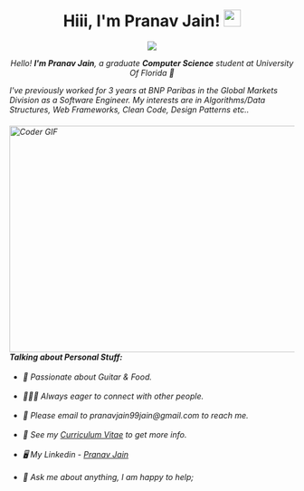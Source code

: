 <h1 align="center">Hiii, I'm Pranav Jain! <img src="https://raw.githubusercontent.com/iampavangandhi/iampavangandhi/master/gifs/Hi.gif" width="30px"></h1>
<p align="center">
<a href="https://github.com/Ratheshan03/readme-typing-svg"><img src="https://readme-typing-svg.herokuapp.com?lines=Computer+Science+Graduate;Ex+Software+Engineer+at+BNP+Paribas;DS%20|%20Algorithms%20|%20Web+Tech%20Enthusiast&center=true&width=700&height=50"></a>
</p>

<p align="center">
  <em>
  Hello! <b>I'm Pranav Jain</b>,
    a graduate <b> Computer Science</b> student at University Of Florida 🐊
  <br>

I've previously worked for 3 years at BNP Paribas in the Global Markets Division as a Software Engineer. 
My interests are in Algorithms/Data Structures, Web Frameworks, Clean Code,  Design Patterns etc..

<img align="right" alt="Coder GIF" height=400 width=600 src="https://thumbs.gfycat.com/EvilNextDevilfish-small.gif" />
<h4> <b> Talking about Personal Stuff: </b> </h4>
<p align="left"> 
<ul>
<li> 🎸  Passionate about Guitar & Food.</li> <br>
<li> 🙋🏻‍♂️  Always eager to connect with other people.</li> <br>
<li> 📧  Please email to pranavjain99jain@gmail.com to reach me. </li> <br>
<li> 📝  See my <a href="https://drive.google.com/file/d/df/view">Curriculum Vitae</a> to get more info. </li> <br>
<li> 🖥  My Linkedin -  <a href="https://www.linkedin.com/in/-pranavjain">Pranav Jain</a> </li> <br>
<li> 💬  Ask me about anything, I am happy to help; </li> <br>
</ul>
</p>
<!---
GradCoder/GradCoder is a ✨ special ✨ repository because its `README.md` (this file) appears on your GitHub profile.
You can click the Preview link to take a look at your changes.
--->
